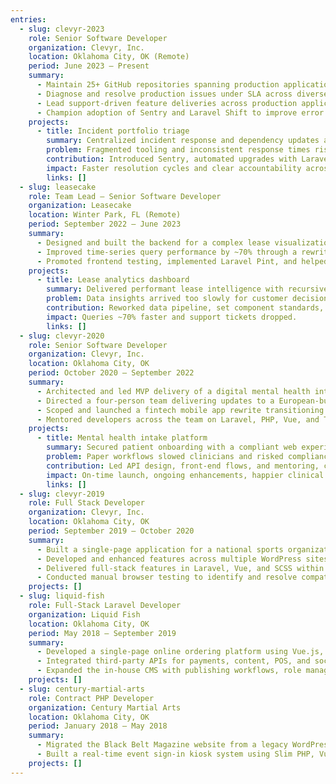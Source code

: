 ```yaml
---
entries:
  - slug: clevyr-2023
    role: Senior Software Developer
    organization: Clevyr, Inc.
    location: Oklahoma City, OK (Remote)
    period: June 2023 – Present
    summary:
      - Maintain 25+ GitHub repositories spanning production applications and shared internal packages, handling dependency updates and versioning across projects.
      - Diagnose and resolve production issues under SLA across diverse client applications, scoping and delivering fixes independently with minimal escalation.
      - Lead support-driven feature deliveries across production applications by clarifying requirements, defining scope, and shipping changes within timelines and budgets.
      - Champion adoption of Sentry and Laravel Shift to improve error visibility and automate upgrades, including evaluation, stakeholder buy-in, and rollout leadership.
    projects:
      - title: Incident portfolio triage
        summary: Centralized incident response and dependency updates across the product suite.
        problem: Fragmented tooling and inconsistent response times risked SLA breaches.
        contribution: Introduced Sentry, automated upgrades with Laravel Shift and Renovate, and codified playbooks.
        impact: Faster resolution cycles and clear accountability across teams.
        links: []
  - slug: leasecake
    role: Team Lead — Senior Software Developer
    organization: Leasecake
    location: Winter Park, FL (Remote)
    period: September 2022 – June 2023
    summary:
      - Designed and built the backend for a complex lease visualization feature in Laravel and mentored a teammate through the Vue.js UI implementation.
      - Improved time-series query performance by ~70% through a rewrite from Eloquent logic to recursive SQL.
      - Promoted frontend testing, implemented Laravel Pint, and helped plan the Vue 3 upgrade during weekly engineering meetings.
    projects:
      - title: Lease analytics dashboard
        summary: Delivered performant lease intelligence with recursive SQL and guided UI build.
        problem: Data insights arrived too slowly for customer decisions.
        contribution: Reworked data pipeline, set component standards, and paired on implementation.
        impact: Queries ~70% faster and support tickets dropped.
        links: []
  - slug: clevyr-2020
    role: Senior Software Developer
    organization: Clevyr, Inc.
    location: Oklahoma City, OK
    period: October 2020 – September 2022
    summary:
      - Architected and led MVP delivery of a digital mental health intake system with Laravel, Vue 3, and InertiaJS, providing ongoing enhancements post-launch.
      - Directed a four-person team delivering updates to a European-built interactive 3D event platform (React, Three.js) by establishing a new environment and shipping features on schedule.
      - Scoped and launched a fintech mobile app rewrite transitioning from Vue Cordova to Flutter, aligning stakeholders and handing off the MVP release.
      - Mentored developers across the team on Laravel, PHP, Vue, and Tailwind CSS best practices.
    projects:
      - title: Mental health intake platform
        summary: Secured patient onboarding with a compliant web experience.
        problem: Paper workflows slowed clinicians and risked compliance.
        contribution: Led API design, front-end flows, and mentoring, coordinating stakeholders.
        impact: On-time launch, ongoing enhancements, happier clinical teams.
        links: []
  - slug: clevyr-2019
    role: Full Stack Developer
    organization: Clevyr, Inc.
    location: Oklahoma City, OK
    period: September 2019 – October 2020
    summary:
      - Built a single-page application for a national sports organization using Vue 2, Vuex, SCSS, and Bootstrap with real-time state handling and responsive layouts.
      - Developed and enhanced features across multiple WordPress sites leveraging Advanced Custom Fields, custom post types, and Gutenberg blocks.
      - Delivered full-stack features in Laravel, Vue, and SCSS within a Kanban workflow, contributing to sprint planning and ensuring timely ticket completion.
      - Conducted manual browser testing to identify and resolve compatibility issues ahead of release.
    projects: []
  - slug: liquid-fish
    role: Full-Stack Laravel Developer
    organization: Liquid Fish
    location: Oklahoma City, OK
    period: May 2018 – September 2019
    summary:
      - Developed a single-page online ordering platform using Vue.js, Vuex, SCSS, and Bootstrap with server-side rendering and Algolia search integration.
      - Integrated third-party APIs for payments, content, POS, and social engagement including Stripe, Novadine, Heartland, Subscription Genius, Facebook, Twitter, and Instagram.
      - Expanded the in-house CMS with publishing workflows, role management, and analytics features to improve editor experience and administrative control.
    projects: []
  - slug: century-martial-arts
    role: Contract PHP Developer
    organization: Century Martial Arts
    location: Oklahoma City, OK
    period: January 2018 – May 2018
    summary:
      - Migrated the Black Belt Magazine website from a legacy WordPress stack to modern hosting with improved stability, security, and content management.
      - Built a real-time event sign-in kiosk system using Slim PHP, Vue.js, and CSS3 with WebSocket communication to sync check-ins across kiosks and dashboards.
    projects: []
---
```

